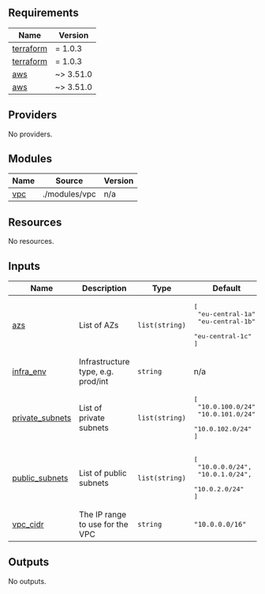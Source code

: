 ## Requirements

| Name | Version |
|------|---------|
| <a name="requirement_terraform"></a> [terraform](#requirement\_terraform) | = 1.0.3 |
| <a name="requirement_terraform"></a> [terraform](#requirement\_terraform) | = 1.0.3 |
| <a name="requirement_aws"></a> [aws](#requirement\_aws) | ~> 3.51.0 |
| <a name="requirement_aws"></a> [aws](#requirement\_aws) | ~> 3.51.0 |

## Providers

No providers.

## Modules

| Name | Source | Version |
|------|--------|---------|
| <a name="module_vpc"></a> [vpc](#module\_vpc) | ./modules/vpc | n/a |

## Resources

No resources.

## Inputs

| Name | Description | Type | Default | Required |
|------|-------------|------|---------|:--------:|
| <a name="input_azs"></a> [azs](#input\_azs) | List of AZs | `list(string)` | <pre>[<br>  "eu-central-1a",<br>  "eu-central-1b",<br>  "eu-central-1c"<br>]</pre> | no |
| <a name="input_infra_env"></a> [infra\_env](#input\_infra\_env) | Infrastructure type, e.g. prod/int | `string` | n/a | yes |
| <a name="input_private_subnets"></a> [private\_subnets](#input\_private\_subnets) | List of private subnets | `list(string)` | <pre>[<br>  "10.0.100.0/24",<br>  "10.0.101.0/24",<br>  "10.0.102.0/24"<br>]</pre> | no |
| <a name="input_public_subnets"></a> [public\_subnets](#input\_public\_subnets) | List of public subnets | `list(string)` | <pre>[<br>  "10.0.0.0/24",<br>  "10.0.1.0/24",<br>  "10.0.2.0/24"<br>]</pre> | no |
| <a name="input_vpc_cidr"></a> [vpc\_cidr](#input\_vpc\_cidr) | The IP range to use for the VPC | `string` | `"10.0.0.0/16"` | no |

## Outputs

No outputs.

